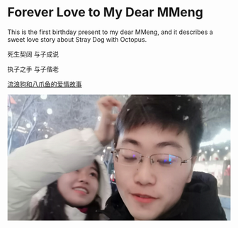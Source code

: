 # Forever Love to My Dear MMeng

This is the first birthday present to my dear MMeng, and it describes a sweet love story about Stray Dog with Octopus.

死生契阔  与子成说

执子之手  与子偕老

[流浪狗和八爪鱼的爱情故事](https://rujiewu.github.io/toMMeng/iloveu.html) 

<img src="img/end.jpg" />